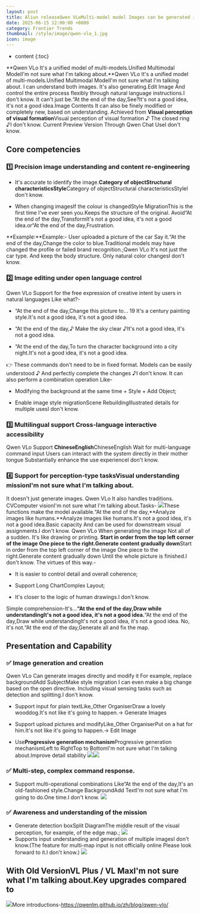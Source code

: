 ```yaml
---
layout: post
title: Aliun releaseQwen VLoMulti-model model Images can be generated in natural languages.You can edit images, too.
date: 2025-06-15 12:00:00 +0800
category: Frontier Trends
thumbnail: /style/image/qwen-vlo_1.jpg
icon: image
---
```

* content
{:toc}

**Qwen VLo It's a unified model of multi-models.Unified Multimodal ModelI'm not sure what I'm talking about.**Qwen VLo It's a unified model of multi-models.Unified Multimodal ModelI'm not sure what I'm talking about. I can understand both images. It's also generating.Edit Image And control the entire process flexibly through natural language instructions.I don't know.
It can't just be.“At the end of the day,See?It's not a good idea, it's not a good idea.Image Contents It can also be finely modified or completely new, based on understanding. Achieved from **Visual perception of visual formation**Visual perception of visual formation ♪ The closed ring ♪I don't know.
Current Preview Version Through Qwen Chat UseI don't know.

## Core competencies

### 1️⃣ Precision image understanding and content re-engineering

- It's accurate to identify the image.**Category of objectStructural characteristicsStyle**Category of objectStructural characteristicsStyleI don't know.

- When changing imagesIf the colour is changedStyle MigrationThis is the first time I've ever seen you.Keeps the structure of the original. Avoid“At the end of the day,TransformIt's not a good idea, it's not a good idea.or“At the end of the day,Frustration.

**Example:**Example:-
User uploaded a picture of the car Say it.“At the end of the day,Change the color to blue.Traditional models may have changed the profile or failed brand recognition.;Qwen VLo It's not just the car type. And keep the body structure. Only natural color changesI don't know.

### 2️⃣ Image editing under open language control
Qwen VLo Support for the free expression of creative intent by users in natural languages Like what?-

- “At the end of the day,Change this picture to... 19 It's a century painting style.It's not a good idea, it's not a good idea.

- “At the end of the day,♪ Make the sky clear ♪It's not a good idea, it's not a good idea.

- “At the end of the day,To turn the character background into a city night.It's not a good idea, it's not a good idea.

👉 These commands don't need to be in fixed format. Models can be easily understood ♪ And perfectly complete the changes ♪I don't know.
It can also perform a combination operation Like-

- Modifying the background at the same time + Style + Add Object;

- Enable image style migrationScene RebuildingIllustrated details for multiple usesI don't know.

### 3️⃣ Multilingual support Cross-language interactive accessibility
Qwen VLo Support **ChineseEnglish**ChineseEnglish Wait for multi-language command input Users can interact with the system directly in their mother tongue Substantially enhance the use experienceI don't know.

### 4️⃣ Support for perception-type tasksVisual understanding missionI'm not sure what I'm talking about.
It doesn't just generate images. Qwen VLo It also handles traditions. CVComputer visionI'm not sure what I'm talking about.Tasks-
![](https://assets-v2.circle.so/smpfv7qb8k4hqlzrvypt3dadpsh2)These functions make the model available.“At the end of the day,**Analyze images like humans.**Analyze images like humans.It's not a good idea, it's not a good idea.Basic capacity And can be used for downstream visual assignments.I don't know.
Qwen VLo When generating the image Not all of a sudden. It's like drawing or printing. **Start in order from the top left corner of the image One piece to the right.Generate content gradually down**Start in order from the top left corner of the image One piece to the right.Generate content gradually down Until the whole picture is finished.I don't know.
The virtues of this way.-

- It is easier to control detail and overall coherence;

- Support Long ChartComplex Layout;

- It's closer to the logic of human drawings.I don't know.

Simple comprehension-It's...**“At the end of the day,Draw while understandingIt's not a good idea, it's not a good idea.**“At the end of the day,Draw while understandingIt's not a good idea, it's not a good idea. No, it's not.“At the end of the day,Generate all and fix the map.

## Presentation and Capability

### ✅ Image generation and creation
Qwen VLo Can generate images directly and modify it For example, replace backgroundAdd SubjectMake style migration I can even make a big change based on the open directive. Including visual sensing tasks such as detection and splitting.I don't know.

- Support input for plain textLike_Other OrganiserDraw a lovely wooddog.It's not like it's going to happen.→ Generate Images

- Support upload pictures and modifyLike_Other OrganiserPut on a hat for him.It's not like it's going to happen.→ Edit Image

- Use**Progressive generation mechanism**Progressive generation mechanismLeft to RightTop to BottomI'm not sure what I'm talking about.Improve detail stability
![](https://assets-v2.circle.so/l3mf78vo9ym09p7oyykpcvkxrnsy)![](https://assets-v2.circle.so/04lo5hhf7vhharv6pnxvvv2s3pxu)

### ✅ Multi-step, complex command response.

- Support multi-operational combinations Like“At the end of the day,It's an old-fashioned style.Change BackgroundAdd TextI'm not sure what I'm going to do.One time.I don't know.
![](https://assets-v2.circle.so/mag0x8tfgevxs1ikzr6z2uldbo01)

### ✅ Awareness and understanding of the mission

- Generate detection boxSplit DiagramThe middle result of the visual perception, for example, of the edge map.;
![](https://assets-v2.circle.so/k3m0eo0jtpvl99eh4kbizhoqnqg9)
- Supports input understanding and generation of multiple imagesI don't know.(The feature for multi-map input is not officially online Please look forward to it.I don't know.)
![](https://assets-v2.circle.so/qsh6qx0o3aj801n9cb7ogy0dvey9)

## With Old VersionVL Plus / VL MaxI'm not sure what I'm talking about.Key upgrades compared to
![](https://assets-v2.circle.so/jq2tem8c12h623squfmimv6l064i)More introductions-https://qwenlm.github.io/zh/blog/qwen-vlo/
